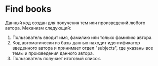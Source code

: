 # Find books
Данный код создан для получения тем или произведений любого автора. Механизм следующий:
1. Пользователь вводит имя, фамилию или только фамилию автора.
2. Код автоматически из базы данных находит идентификатор введенного автора и принимает отдел "subjects", где указаны все темы и произведения данного автора.
3. Пользователь получает итоговый список. 